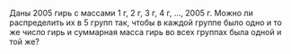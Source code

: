 Даны 2005 гирь с массами 1 г, 2 г, 3 г, 4 г, $\dots$, 2005 г. Можно ли распределить их в 5 групп так, чтобы в каждой группе было  одно  и  то же  число  гирь  и  суммарная масса  гирь  во всех группах была одной и той же?